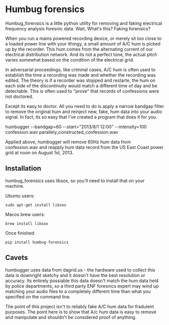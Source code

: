 Humbug forensics
================

Humbug_forensics is a little python utility for removing and faking
electrical frequency analysis foresnic data.   Wait, What's this?  Faking forensics?  

When you run a mains powered recording device, or merely sit too close
to a loaded power line with your ithingy, a small amount of A/C hum is
picked up by the recorder.  This hum comes from the alternating
current of our electrical distribution network.  And its not a perfect
tone, the actual pitch varies somewhat based on the condition of the
electrical grid.

In adversarial proceedings, like criminal cases, A/C hum is often used
to establish the time a recording was made and whether the recording
was edited.  The theory is if a recorder was stopped and restarte, the
hum on each side of the discontinuity would match a different time of
day and be detectable.  This is often used to "prove" that records of
confessions were not doctored.  

Except its easy to doctor.  All you need to do is apply a narrow
bandgap filter to remove the original hum and reinject new, fake, hum
data into your audio signal.  In fact, its so easy that I've created a program that does it for you.

   humbugger --bandgap=60 --start="2013/8/1 12:00" --intensity=100 confession.wav parallely_constructed_confession.wav

Applied above, humbugger will remove 60Hz hum data from confession.wav
and reapply hum data record from the US East Coast power grid at noon
on August 1st, 2013.


Installation
------------

humbug_forensics uses libsox, so you'll need to install that on your machine. 

Ubuntu users:

`sudo apt-get install libsox`

Macos brew users:

`brew install libsox`

Once finished 

`pip install humbug-forensics`


Cavets
------


humbugger uses data from dagrid.us - the hardware used to collect this
data is downright sketchy and it doesn't have the best resolution or
accuracy.  Its entirely possiable this data doesn't match the hum data
held by police departments, so a third party ENF foresnics expert may
wind up matching your audio files to a completely different time than
what you specified on the command line.

The point of this project isn't to reliably fake A/C hum data for
fradulent purposes.  The point here is to show that A/c hum data is
easy to remove and manipulate and shouldn't be considered proof of
anything.